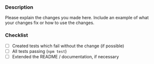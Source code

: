 ### Description
Please explain the changes you made here. Include an example of what your changes fix or how to use the changes.

### Checklist
- [ ] Created tests which fail without the change (if possible)
- [ ] All tests passing (`npm test`)
- [ ] Extended the README / documentation, if necessary
